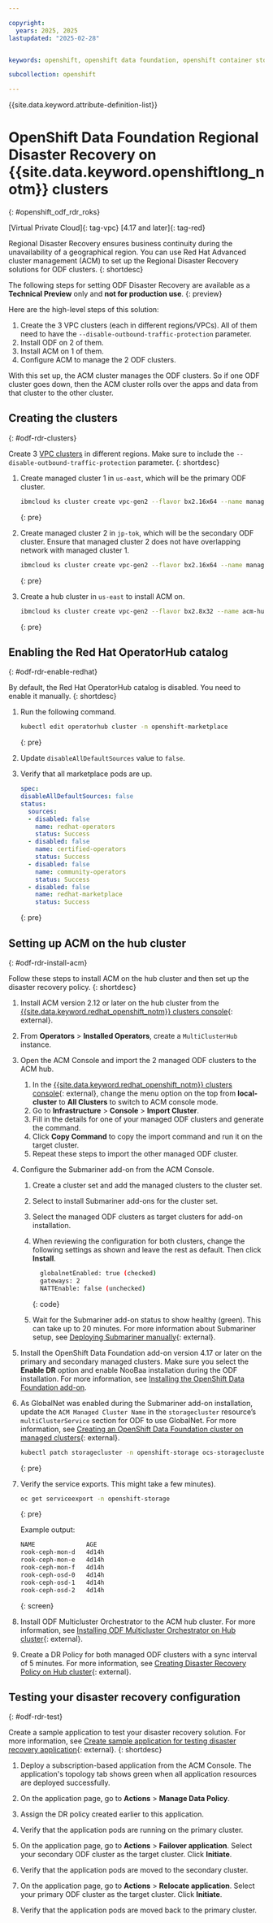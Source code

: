 ```yaml
---

copyright:
  years: 2025, 2025
lastupdated: "2025-02-28"


keywords: openshift, openshift data foundation, openshift container storage, disaster recovery

subcollection: openshift

---
```



{{site.data.keyword.attribute-definition-list}}




# OpenShift Data Foundation Regional Disaster Recovery on {{site.data.keyword.openshiftlong_notm}} clusters
{: #openshift_odf_rdr_roks}

[Virtual Private Cloud]{: tag-vpc}
[4.17 and later]{: tag-red}

Regional Disaster Recovery ensures business continuity during the unavailability of a geographical region. You can use Red Hat Advanced cluster management (ACM) to set up the Regional Disaster Recovery solutions for ODF clusters.
{: shortdesc}

The following steps for setting ODF Disaster Recovery are available as a **Technical Preview** only and **not for production use**.
{: preview}


Here are the high-level steps of this solution:
1. Create the 3 VPC clusters (each in different regions/VPCs). All of them need to have the `--disable-outbound-traffic-protection` parameter.
1. Install ODF on 2 of them.
1. Install ACM on 1 of them.
1. Configure ACM to manage the 2 ODF clusters.

With this set up, the ACM cluster manages the ODF clusters. So if one ODF cluster goes down, then the ACM cluster rolls over the apps and data from that cluster to the other cluster.

## Creating the clusters
{: #odf-rdr-clusters}

Create 3 [VPC clusters](/docs/openshift?topic=openshift-clusters) in different regions. Make sure to include the `--disable-outbound-traffic-protection` parameter. 
{: shortdesc} 

1. Create managed cluster 1 in `us-east`, which will be the primary ODF cluster.
    ```sh
    ibmcloud ks cluster create vpc-gen2 --flavor bx2.16x64 --name managed-cluster-1-dr-odf --subnet-id 0767-5c97dd71-95e7-4f26-a31b-e2c7a8ad16f7 --vpc-id r014-8ac09b7e-99d0-460d-96bf-2dfe3eac1041 --zone us-east-2  --version 4.17.10_openshift --workers 3 --cos-instance crn:v1:bluemix:public:cloud-object-storage:global:a/c468d8824937fecd8a0860fe0f379bf9:3887cefc-edcc-48df-a05e-ac3f02df10d5:: --disable-outbound-traffic-protection
    ```
    {: pre}

1. Create managed cluster 2 in `jp-tok`, which will be the secondary ODF cluster. Ensure that managed cluster 2 does not have overlapping network with managed cluster 1.
    ```sh
    ibmcloud ks cluster create vpc-gen2 --flavor bx2.16x64 --name managed-cluster-2-dr-odf --subnet-id 02e7-4f2da612-6327-4968-88db-41d92c3e9c1b --vpc-id r022-fd23415e-fab0-42b1-b6da-567cc6f3df0c --zone jp-tok-1 --version 4.17.10_openshift  --workers 3 --cos-instance crn:v1:bluemix:public:cloud-object-storage:global:a/c468d8824937fecd8a0860fe0f379bf9:3887cefc-edcc-48df-a05e-ac3f02df10d5:: --disable-outbound-traffic-protection
    ```
    {: pre}

1. Create a hub cluster in `us-east` to install ACM on.
    ```sh
    ibmcloud ks cluster create vpc-gen2 --flavor bx2.8x32 --name acm-hub-cluster-dr-odf --subnet-id 0767-5c97dd71-95e7-4f26-a31b-e2c7a8ad16f7 --vpc-id r014-8ac09b7e-99d0-460d-96bf-2dfe3eac1041 --zone us-east-2 --version 4.17.10_openshift --workers 3 --cos-instance crn:v1:bluemix:public :cloud-object-storage:global:a/c468d8824937fecd8a0860fe0f379bf9:3887cefc-edcc-48df-a05e-ac3f02df10d5:: --disable-outbound-traffic-protection
    ```
    {: pre}

## Enabling the Red Hat OperatorHub catalog
{: #odf-rdr-enable-redhat}

By default, the Red Hat OperatorHub catalog is disabled. You need to enable it manually.
{: shortdesc}

1. Run the following command.
    ```sh
    kubectl edit operatorhub cluster -n openshift-marketplace
    ```
    {: pre}

1. Update `disableAllDefaultSources` value to `false`.

1. Verify that all marketplace pods are up.
    ```yaml
    spec:
    disableAllDefaultSources: false
    status:
      sources:
      - disabled: false
        name: redhat-operators
        status: Success
      - disabled: false
        name: certified-operators
        status: Success
      - disabled: false
        name: community-operators
        status: Success
      - disabled: false
        name: redhat-marketplace
        status: Success
    ```
    {: pre}   

## Setting up ACM on the hub cluster
{: #odf-rdr-install-acm}

Follow these steps to install ACM on the hub cluster and then set up the disaster recovery policy.
{: shortdesc}

1. Install ACM version 2.12 or later on the hub cluster from the [{{site.data.keyword.redhat_openshift_notm}} clusters console](https://cloud.ibm.com/kubernetes/clusters?platformType=openshift){: external}.
  
1. From **Operators** > **Installed Operators**, create a `MultiClusterHub` instance.
  
1. Open the ACM Console and import the 2 managed ODF clusters to the ACM hub.
      
      1. In the [{{site.data.keyword.redhat_openshift_notm}} clusters console](https://cloud.ibm.com/kubernetes/clusters?platformType=openshift){: external}, change the menu option on the top from **local-cluster** to **All Clusters** to switch to ACM console mode.
      1. Go to **Infrastructure** > **Console** > **Import Cluster**.
      1. Fill in the details for one of your managed ODF clusters and generate the command. 
      1. Click **Copy Command** to copy the import command and run it on the target cluster.
      1. Repeat these steps to import the other managed ODF cluster.

1. Configure the Submariner add-on from the ACM Console.

     1. Create a cluster set and add the managed clusters to the cluster set.
     1. Select to install Submariner add-ons for the cluster set.
     1. Select the managed ODF clusters as target clusters for add-on installation. 
     1. When reviewing the configuration for both clusters, change the following settings as shown and leave the rest as default. Then click **Install**.
        ```sh
          globalnetEnabled: true (checked)
          gateways: 2
          NATTEnable: false (unchecked)
        ```
        {: code}
        
     1. Wait for the Submariner add-on status to show healthy (green). This can take up to 20 minutes. For more information about Submariner setup, see [Deploying Submariner manually](https://docs.redhat.com/en/documentation/red_hat_advanced_cluster_management_for_kubernetes/2.11/html/networking/networking#deploying-submariner-manually){: external}.

1. Install the OpenShift Data Foundation add-on version 4.17 or later on the primary and secondary managed clusters. Make sure you select the **Enable DR** option and enable NooBaa installation during the ODF installation. For more information, see [Installing the OpenShift Data Foundation add-on](/docs/openshift?topic=openshift-deploy-odf-vpc#install-odf-console-vpc).

1. As GlobalNet was enabled during the Submariner add-on installation, update the `ACM Managed Cluster Name` in the `storagecluster` resource’s `multiClusterService` section for ODF to use GlobalNet. For more information, see [Creating an OpenShift Data Foundation cluster on managed clusters](https://docs.redhat.com/en/documentation/red_hat_openshift_data_foundation/4.17/html/configuring_openshift_data_foundation_disaster_recovery_for_openshift_workloads/rdr-solution#creating-odf-cluster-on-managed-clusters_rdr){: external}.
    ```sh
    kubectl patch storagecluster -n openshift-storage ocs-storagecluster --type merge -p'{"spec":{"network":{"multiClusterService":{"clusterID":"managed-cluster-1-dr-odf","enabled":true}}}}’
    ```
    {: pre}

1. Verify the service exports. This might take a few minutes).
    ```sh
    oc get serviceexport -n openshift-storage
    ```
    {: pre}   

    Example output:   
    ```sh
    NAME              AGE
    rook-ceph-mon-d   4d14h
    rook-ceph-mon-e   4d14h
    rook-ceph-mon-f   4d14h
    rook-ceph-osd-0   4d14h
    rook-ceph-osd-1   4d14h
    rook-ceph-osd-2   4d14h
    ```
    {: screen} 

1. Install ODF Multicluster Orchestrator to the ACM hub cluster. For more information, see [Installing ODF Multicluster Orchestrator on Hub cluster](https://docs.redhat.com/en/documentation/red_hat_openshift_data_foundation/4.16/html-single/configuring_openshift_data_foundation_disaster_recovery_for_openshift_workloads/index#installing-odf-multicluster-orchestrator_rdr){: external}.
  
1. Create a DR Policy for both managed ODF clusters with a sync interval of 5 minutes. For more information, see [Creating Disaster Recovery Policy on Hub cluster](https://docs.redhat.com/en/documentation/red_hat_openshift_data_foundation/4.16/html-single/configuring_openshift_data_foundation_disaster_recovery_for_openshift_workloads/index?extIdCarryOver=true&sc_cid=701f2000001OH7EAAW#creating-disaster-recovery-policy-on-hub-cluster_rdr){: external}. 
  
## Testing your disaster recovery configuration
{: #odf-rdr-test}

Create a sample application to test your disaster recovery solution. For more information, see [Create sample application for testing disaster recovery application](https://docs.redhat.com/en/documentation/red_hat_openshift_data_foundation/4.16/html-single/configuring_openshift_data_foundation_disaster_recovery_for_openshift_workloads/index#create-sample-application-for-testing-mdrsolution_manage-rdr){: external}.
{: shortdesc}
  
1. Deploy a subscription-based application from the ACM Console. The application's topology tab shows green when all application resources are deployed successfully.
  
1. On the application page, go to **Actions** > **Manage Data Policy**.

1. Assign the DR policy created earlier to this application.

1. Verify that the application pods are running on the primary cluster.

1. On the application page, go to **Actions** > **Failover application**. Select your secondary ODF cluster as the target cluster. Click **Initiate**.

1. Verify that the application pods are moved to the secondary cluster.

1. On the application page, go to **Actions** > **Relocate application**. Select your primary ODF cluster as the target cluster. Click **Initiate**.

1. Verify that the application pods are moved back to the primary cluster.
        







